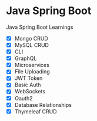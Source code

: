 # Java Spring Boot

Java Spring Boot Learnings

- [x] Mongo CRUD
- [x] MySQL CRUD
- [x] CLI 
- [x] GraphQL
- [x] Microservices
- [x] File Uploading
- [x] JWT Token
- [x] Basic Auth
- [x] WebSockets
- [x] Oauth2
- [x] Database Relationships
- [x] Thymeleaf CRUD 
